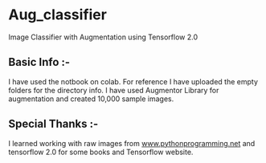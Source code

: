 # Aug_classifier
Image Classifier with Augmentation using Tensorflow 2.0

## Basic Info :-
I have used the notbook on colab.
For reference I have uploaded the empty folders for the directory info.
I have used Augmentor Library for augmentation and created 10,000 sample images.

## Special Thanks :-
I learned working with raw images from www.pythonprogramming.net and tensorflow 2.0 for some books and Tensorflow  website.
